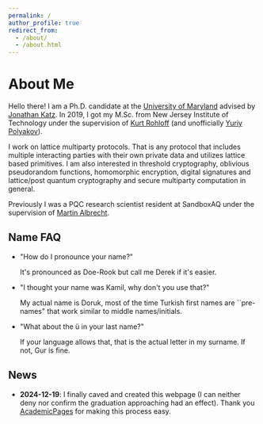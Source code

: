 ```yaml
---
permalink: /
author_profile: true
redirect_from: 
  - /about/
  - /about.html
---
```

About Me
======
Hello there! I am a Ph.D. candidate at the [University of Maryland](https://www.cs.umd.edu/people/dgur1) advised by [Jonathan Katz](http://www.cs.umd.edu/~jkatz/). In 2019, I got my M.Sc. from New Jersey Institute of Technology under the supervision of [Kurt Rohloff](https://web.njit.edu/~rohloff/) (and unofficially [Yuriy Polyakov](https://ypolyakov.gitlab.io/)).

I work on lattice multiparty protocols. That is any protocol that includes multiple interacting parties with their own private data and utilizes lattice based primitives. I am also interested in threshold cryptography, oblivious pseudorandom functions, homomorphic encryption, digital signatures and lattice/post quantum cryptography and secure multiparty computation in general.

Previously I was a PQC research scientist resident at SandboxAQ under the supervision of [Martin Albrecht](https://malb.io/).

Name FAQ
------
* "How do I pronounce your name?"
  
  It's pronounced as Doe-Rook but call me Derek if it's easier.

* "I thought your name was Kamil, why don't you use that?"

  My actual name is Doruk, most of the time Turkish first names are ``pre-names" that work similar to middle names/initials.

* "What about the ü in your last name?"
  
  If your language allows that, that is the actual letter in my surname. If not, Gur is fine.

News
-----
* **2024-12-19**: I finally caved and created this webpage (I can neither deny nor confirm the graduation approaching had an effect). Thank you [AcademicPages](https://academicpages.github.io/) for making this process easy.

